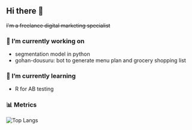 ## Hi there 👋
~~I'm a freelance digital marketing specialist~~

### 🔭 I’m currently working on
- segmentation model in python
- gohan-dousuru: bot to generate menu plan and grocery shopping list

### 🌱 I’m currently learning
- R for AB testing

### 📊 Metrics
![Top Langs](https://github-readme-stats-eight-ashen-88.vercel.app/api/top-langs/?username=rei620m&layout=compact)

<!--
**rei620m/rei620m** is a ✨ _special_ ✨ repository because its `README.md` (this file) appears on your GitHub profile.

Here are some ideas to get you started:

- 🔭 I’m currently working on ...
- 🌱 I’m currently learning ...
- 👯 I’m looking to collaborate on ...
- 🤔 I’m looking for help with ...
- 💬 Ask me about ...
- 📫 How to reach me: ...
- 😄 Pronouns: ...
- ⚡ Fun fact: ...
-->
